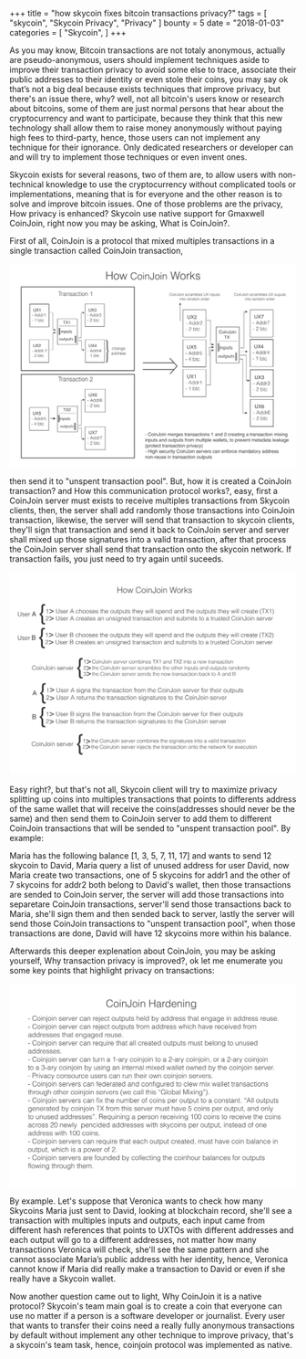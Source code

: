 +++
title = "how skycoin fixes bitcoin transactions privacy?"
tags = [
    "skycoin",
    "Skycoin Privacy",
    "Privacy"
]
bounty = 5
date = "2018-01-03"
categories = [
    "Skycoin",
]
+++

As you may know, Bitcoin transactions are not totaly anonymous, actually are pseudo-anonymous, users should implement techniques aside to improve their transaction privacy to avoid some else to trace, associate their public addresses to their identity or even stole their coins, you may say ok that’s not a big deal because exists techniques that improve privacy, but there's an issue there, why? well, not all bitcoin's users know or research about bitcoins, some of them are just normal persons that hear about the cryptocurrency and want to participate, because they think that this new technology shall allow them to raise money anonymously without paying high fees to third-party, hence, those users can not implement any technique for their ignorance. Only dedicated researchers or developer can and will try to implement those techniques or even invent ones.

Skycoin exists for several reasons, two of them are, to allow users with non-technical knowledge to use the cryptocurrency without complicated tools or implementations, meaning that is for everyone and the other reason is to solve and improve bitcoin issues. One of those problems are the privacy, How privacy is enhanced? Skycoin use native support for Gmaxwell CoinJoin, right now you may be asking, What is CoinJoin?.

First of all, CoinJoin is a protocol that mixed multiples transactions in a single transaction called CoinJoin transaction,

![capitalize-btc](capitalize-btc.png)

then send it to "unspent transaction pool". But, how it is created a CoinJoin transaction? and How this communication protocol works?, easy, first a CoinJoin server must exists to receive multiples transactions from Skycoin clients, then, the server shall add randomly those transactions into CoinJoin transaction, likewise, the server will send that transaction to skycoin clients, they'll sign that transaction and send it back to CoinJoin server and server shall mixed up those signatures into a valid transaction, after that process the CoinJoin server shall send that transaction onto the skycoin network. If transaction fails, you just need to try again until suceeds.

![coinjoin-is-correct-capitalization](coinjoin-is-correct-capitalization.png)

Easy right?, but that's not all, Skycoin client will try to maximize privacy splitting up coins into multiples transactions that points to differents address of the same wallet that will receive the coins(addresses should never be the same) and then send them to CoinJoin server to add them to different CoinJoin transactions that will be sended to "unspent transaction pool". By example:

Maria has the following balance [1, 3, 5, 7, 11, 17] and wants to send 12 skycoin to David, Maria query a list of unused address for user David, now Maria create two transactions, one of 5 skycoins for addr1 and the other of 7 skycoins for addr2 both belong to David's wallet, then those transactions are sended to CoinJoin server, the server will add those transactions into separetare CoinJoin transactions, server'll send those transactions back to Maria, she'll sign them and then sended back to server, lastly the server will send those CoinJoin transactions to "unspent transaction pool", when those transactions are done, David will have 12 skycoins more within his balance.

Afterwards this deeper explenation about CoinJoin, you may be asking yourself, Why transaction privacy is improved?, ok let me enumerate you some key points that highlight privacy on transactions: 

![coinjoin-hardening.png](coinjoin-hardening.png)

By example. Let's suppose that Veronica wants to check how many Skycoins Maria just sent to David, looking at blockchain record, she'll see a transaction with multiples inputs and outputs, each input came from different hash references that points to UXTOs with different addresses and each output will go to a different addresses, not matter how many transactions Veronica will check, she'll see the same pattern and she cannot associate Maria’s public address with her identity, hence, Veronica cannot know if Maria did really make a transaction to David or even if she really have a Skycoin wallet. 

Now another question came out to light, Why CoinJoin it is a native protocol? Skycoin's team main goal is to create a coin that everyone can use no matter if a person is a software developer or journalist. Every user that wants to transfer their coins need a really fully anonymous transactions by default without implement any other technique to improve privacy, that's a skycoin's team task, hence, coinjoin protocol was implemented as native.